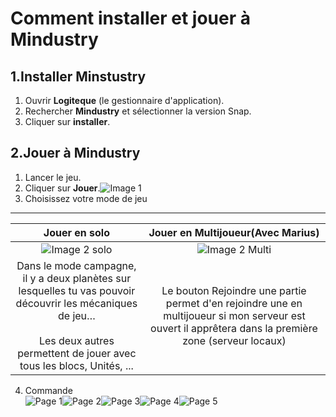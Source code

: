 # Comment installer et jouer à Mindustry
## 1.Installer Minstustry
1. Ouvrir **Logiteque** (le gestionnaire d'application).
2. Rechercher **Mindustry** et sélectionner la version Snap.
3. Cliquer sur **installer**.
## 2.Jouer à Mindustry
1. Lancer le jeu.
2. Cliquer sur **Jouer**.![Image 1](1.png)
3. Choisissez votre mode de jeu
---
|Jouer en solo|Jouer en Multijoueur(Avec Marius)|
|:---:|:---:|
|![Image 2 solo](2bis.png)|![Image 2 Multi](2.png)
|Dans le mode campagne, il y a deux planètes sur lesquelles tu vas pouvoir découvrir les mécaniques de jeu…  <br><br>Les deux autres permettent de jouer avec tous les blocs, Unités, ...| Le bouton Rejoindre une partie permet d'en rejoindre une en multijoueur si mon serveur est ouvert il apprêtera dans la première zone (serveur locaux)|
4. Commande <br>
![Page 1](3(1).png)![Page 2](3(2).png)![Page 3](3(3).png)![Page 4](3(4).png)![Page 5](3(5).png)
